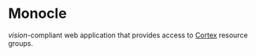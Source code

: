 # Monocle
*vision*-compliant web application that provides access to [Cortex][cortex] resource groups.

[cortex]: https://github.com/jagrafft/vision/tree/master/vision/cortex/